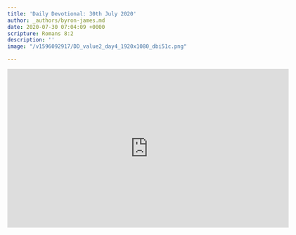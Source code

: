 ```yaml
---
title: 'Daily Devotional: 30th July 2020'
author: _authors/byron-james.md
date: 2020-07-30 07:04:09 +0000
scripture: Romans 8:2
description: ''
image: "/v1596092917/DD_value2_day4_1920x1080_dbi51c.png"

---
```

<iframe src="https://player.vimeo.com/video/442849108" width="640" height="361" frameborder="0" allow="autoplay; fullscreen" allowfullscreen></iframe>